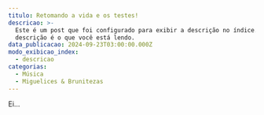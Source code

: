 ```yaml
---
titulo: Retomando a vida e os testes!
descricao: >-
  Este é um post que foi configurado para exibir a descrição no índice. E a
  descrição é o que você está lendo.
data_publicacao: 2024-09-23T03:00:00.000Z
modo_exibicao_index:
  - descricao
categorias:
  - Música
  - Miguelices & Brunitezas
---
```


Ei...
